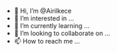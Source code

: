 - 👋 Hi, I’m @Airilkece
- 👀 I’m interested in ...
- 🌱 I’m currently learning ...
- 💞️ I’m looking to collaborate on ...
- 📫 How to reach me ...

<!---
Airilkece/Airilkece is a ✨ special ✨ repository because its `README.md` (this file) appears on your GitHub profile.
You can click the Preview link to take a look at your changes.
--->
